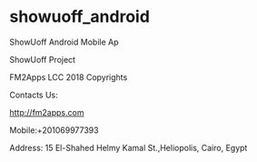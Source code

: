 # showuoff_android
ShowUoff Android Mobile Ap

ShowUoff Project

FM2Apps LCC 2018 Copyrights

Contacts Us:

http://fm2apps.com

Mobile:+201069977393

Address: 15 El-Shahed Helmy Kamal St.,Heliopolis, Cairo, Egypt
